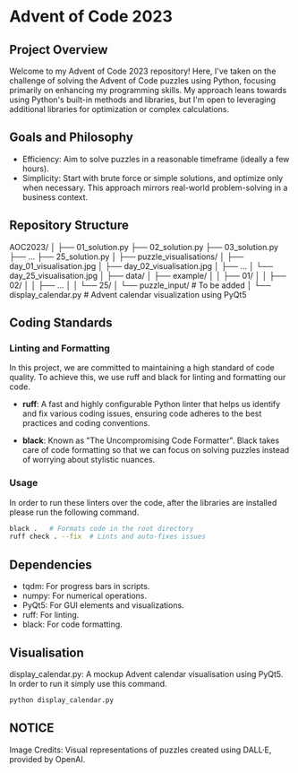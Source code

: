 # Advent of Code 2023

## Project Overview

Welcome to my Advent of Code 2023 repository! Here, I've taken on the challenge of solving the Advent of Code puzzles using Python, focusing primarily on enhancing my programming skills. My approach leans towards using Python's built-in methods and libraries, but I'm open to leveraging additional libraries for optimization or complex calculations.


## Goals and Philosophy

* Efficiency: Aim to solve puzzles in a reasonable timeframe (ideally a few hours).
* Simplicity: Start with brute force or simple solutions, and optimize only when necessary. This approach mirrors real-world problem-solving in a business context.


## Repository Structure

AOC2023/
│
├── 01_solution.py
├── 02_solution.py
├── 03_solution.py
├── ...
├── 25_solution.py
│
├── puzzle_visualisations/
│   ├── day_01_visualisation.jpg
│   ├── day_02_visualisation.jpg
│   ├── ...
│   └── day_25_visualisation.jpg
│
├── data/
│   ├── example/
│   │   ├── 01/
│   │   ├── 02/
│   │   ├── ...
│   │   └── 25/
│   └── puzzle_input/  # To be added
│
└── display_calendar.py  # Advent calendar visualization using PyQt5


## Coding Standards

### Linting and Formatting
In this project, we are committed to maintaining a high standard of code quality. To achieve this, we use ruff and black for linting and formatting our code.

* **ruff**: A fast and highly configurable Python linter that helps us identify and fix various coding issues, ensuring code adheres to the best practices and coding conventions.

* **black**: Known as "The Uncompromising Code Formatter". Black takes care of code formatting so that we can focus on solving puzzles instead of worrying about stylistic nuances.

### Usage

In order to run these linters over the code, after the libraries are installed please run the following command.

```sh
black .   # Formats code in the root directory
ruff check . --fix  # Lints and auto-fixes issues
```


## Dependencies
* tqdm: For progress bars in scripts.
* numpy: For numerical operations.
* PyQt5: For GUI elements and visualizations.
* ruff: For linting.
* black: For code formatting.


## Visualisation

display_calendar.py: A mockup Advent calendar visualisation using PyQt5. In order to run it simply use this command.

```sh
python display_calendar.py
```


## NOTICE

Image Credits: Visual representations of puzzles created using DALL·E, provided by OpenAI.
